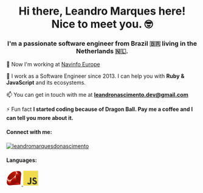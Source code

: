 <h1 align="center">Hi there, Leandro Marques here! Nice to meet you. 🤓</h1>
<h3 align="center">I'm a passionate software engineer from Brazil 🇧🇷 living in the Netherlands 🇳🇱.</h3>


🔭 Now I'm working at [Navinfo Europe](https://navinfo.eu)

💬 I work as a Software Engineer since 2013. I can help you with **Ruby & JavaScript** and its ecosystems.

📫  You can get in touch with me at **leandronascimento.dev@gmail.com**

⚡ Fun fact **I started coding because of Dragon Ball. Pay me a coffee and I can tell you more about it.**

<h4 align="left">Connect with me:</h4>
<p align="left">
<a href="https://linkedin.com/in/leandromarquesdonascimento" target="blank"><img align="center" src="https://raw.githubusercontent.com/rahuldkjain/github-profile-readme-generator/master/src/images/icons/Social/linked-in-alt.svg" alt="leandromarquesdonascimento" height="30" width="40" /></a>
</p>

<h4 align="left">Languages:</h4>
<p> <a href="https://www.ruby-lang.org/en/" target="_blank"> <img src="https://raw.githubusercontent.com/devicons/devicon/master/icons/ruby/ruby-original.svg" alt="ruby" width="40" height="40"/> </a> <a href="https://developer.mozilla.org/en-US/docs/Web/JavaScript" target="_blank"> <img src="https://raw.githubusercontent.com/devicons/devicon/master/icons/javascript/javascript-original.svg" alt="javascript" width="40" height="40"/> </a></p>
